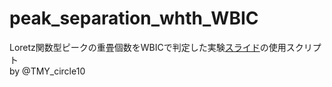 # peak_separation_whth_WBIC
Loretz関数型ピークの重畳個数をWBICで判定した実験[スライド](https://www.slideshare.net/ssuser86a3fa1/stan-wbiclorentz)の使用スクリプト  
by @TMY_circle10
